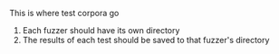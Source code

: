 This is where test corpora go

1. Each fuzzer should have its own directory
2. The results of each test should be saved to that fuzzer's directory
